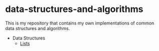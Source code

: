 # data-structures-and-algorithms
This is my repository that contains my own implementations of common data structures and algorithms.

* Data Structures
    * [Lists](lib/lists/README.md)